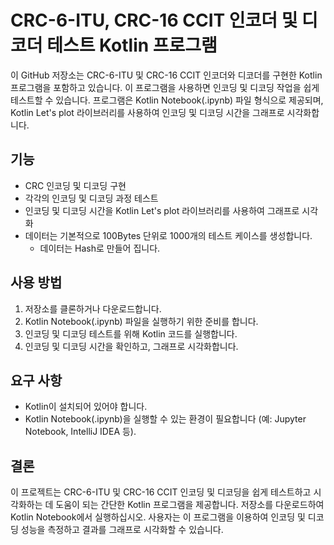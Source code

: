 # CRC-6-ITU, CRC-16 CCIT 인코더 및 디코더 테스트 Kotlin 프로그램

이 GitHub 저장소는 CRC-6-ITU 및 CRC-16 CCIT 인코더와 디코더를 구현한 Kotlin 프로그램을 포함하고 있습니다. 이 프로그램을 사용하면 인코딩 및 디코딩 작업을 쉽게 테스트할 수 있습니다. 프로그램은 Kotlin Notebook(.ipynb) 파일 형식으로 제공되며, Kotlin Let's plot 라이브러리를 사용하여 인코딩 및 디코딩 시간을 그래프로 시각화합니다.

## 기능

- CRC 인코딩 및 디코딩 구현
- 각각의 인코딩 및 디코딩 과정 테스트
- 인코딩 및 디코딩 시간을 Kotlin Let's plot 라이브러리를 사용하여 그래프로 시각화
- 데이터는 기본적으로 100Bytes 단위로 1000개의 테스트 케이스를 생성합니다.
  - 데이터는 Hash로 만들어 집니다.

## 사용 방법

1. 저장소를 클론하거나 다운로드합니다.
2. Kotlin Notebook(.ipynb) 파일을 실행하기 위한 준비를 합니다.
3. 인코딩 및 디코딩 테스트를 위해 Kotlin 코드를 실행합니다.
4. 인코딩 및 디코딩 시간을 확인하고, 그래프로 시각화합니다.

## 요구 사항

- Kotlin이 설치되어 있어야 합니다.
- Kotlin Notebook(.ipynb)을 실행할 수 있는 환경이 필요합니다 (예: Jupyter Notebook, IntelliJ IDEA 등).

## 결론

이 프로젝트는 CRC-6-ITU 및 CRC-16 CCIT 인코딩 및 디코딩을 쉽게 테스트하고 시각화하는 데 도움이 되는 간단한 Kotlin 프로그램을 제공합니다. 저장소를 다운로드하여 Kotlin Notebook에서 실행하십시오. 사용자는 이 프로그램을 이용하여 인코딩 및 디코딩 성능을 측정하고 결과를 그래프로 시각화할 수 있습니다.
